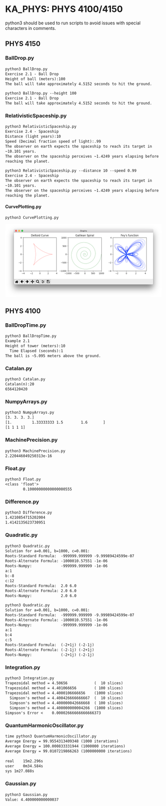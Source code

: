 # KA_PHYS: PHYS 4100/4150

python3 should be used to run scripts to avoid issues with special characters in comments.

## PHYS 4150

### BallDrop.py
```
python3 BallDrop.py
Exercise 2.1 - Ball Drop
Height of ball (meters):100
The ball will take approximately 4.5152 seconds to hit the ground.
```
```
python3 BallDrop.py --height 100
Exercise 2.1 - Ball Drop
The ball will take approximately 4.5152 seconds to hit the ground.
```

### RelativisticSpaceship.py
```
python3 RelativisticSpaceship.py
Exercise 2.4 - Spaceship
Distance (light years):10
Speed (Decimal fraction speed of light):.99
The observer on earth expects the spaceship to reach its target in ~10.101 years.
The observer on the spaceship perceives ~1.4249 years elapsing before reaching the planet.
```
```
python3 RelativisticSpaceship.py --distance 10 --speed 0.99
Exercise 2.4 - Spaceship
The observer on earth expects the spaceship to reach its target in ~10.101 years.
The observer on the spaceship perceives ~1.4249 years elapsing before reaching the planet.
```

#### CurvePlotting.py
```
python3 CurvePlotting.py
```

![CurvePlotting](Output/CurvePlotting.png)

## PHYS 4100

### BallDropTime.py
```
python3 BallDropTime.py 
Example 2.1
Height of tower (meters):10
  Time Elapsed (seconds):1
The ball is ~5.095 meters above the ground.
```

### Catalan.py
```
python3 Catalan.py
Catalan(n):20
6564120420
```

### NumpyArrays.py
```
python3 NumpyArrays.py 
[3. 3. 3. 3.]
[1.         1.33333333 1.5        1.6       ]
[1 1 1 1]
```

### MachinePrecision.py
```
python3 MachinePrecision.py 
2.220446049250313e-16
```

### Float.py
```
python3 Float.py
<class 'float'>
        0.10000000000000000555
```

### Difference.py
```
python3 Difference.py
1.4210854715202004
1.4142135623730951
```

### Quadratic.py
```
python3 Quadratic.py
Solution for a=0.001, b=1000, c=0.001:
Roots-Standard Formula:  -999999.999999 -9.99989424599e-07
Roots-Alternate Formula: -1000010.57551 -1e-06
Roots-Numpy:             -999999.999999 -1e-06
a:1
b:-8
c:12
Roots-Standard Formula:  2.0 6.0
Roots-Alternate Formula: 2.0 6.0
Roots-Numpy:             2.0 6.0
```

```
python3 Quadratic.py
Solution for a=0.001, b=1000, c=0.001:
Roots-Standard Formula:  -999999.999999 -9.99989424599e-07
Roots-Alternate Formula: -1000010.57551 -1e-06
Roots-Numpy:             -999999.999999 -1e-06
a:1
b:4
c:5
Roots-Standard Formula:  (-2+1j) (-2-1j)
Roots-Alternate Formula: (-2-1j) (-2+1j)
Roots-Numpy:             (-2+1j) (-2-1j)
```

### Integration.py
```
python3 Integration.py 
Trapezoidal method = 4.50656            (  10 slices)
Trapezoidal method = 4.401066656        ( 100 slices)
Trapezoidal method = 4.4000106666656    (1000 slices)
  Simpson's method = 4.400426666666667  (  10 slices)
  Simpson's method = 4.400000042666668  ( 100 slices)
  Simpson's method = 4.400000000004266  (1000 slices)
Simpson's Error <    0.00002666666666666373
```

### QuantumHarmonicOscillator.py
```
time python3 QuantumHarmonicOscillator.py 
Average Energy = 99.9554313409348 (1000 iterations)
Average Energy = 100.000833331944 (1000000 iterations)
Average Energy = 99.0107219866263 (1000000000 iterations)

real	15m2.296s
user	0m34.584s
sys	1m27.088s
```

### Gaussian.py
```
python3 Gaussian.py 
Value: 4.400000000000037
```

